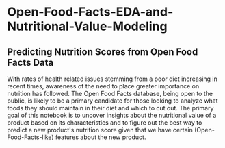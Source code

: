 # Open-Food-Facts-EDA-and-Nutritional-Value-Modeling

## Predicting Nutrition Scores from Open Food Facts Data
With rates of health related issues stemming from a poor diet increasing in recent times, awareness of the need to place greater importance on nutrition has followed. The Open Food Facts database, being open to the public, is likely to be a primary candidate for those looking to analyze what foods they should maintain in their diet and which to cut out. The primary goal of this notebook is to uncover insights about the nutritional value of a product based on its characteristics and to figure out the best way to predict a new product's nutrition score given that we have certain (Open-Food-Facts-like) features about the new product.
